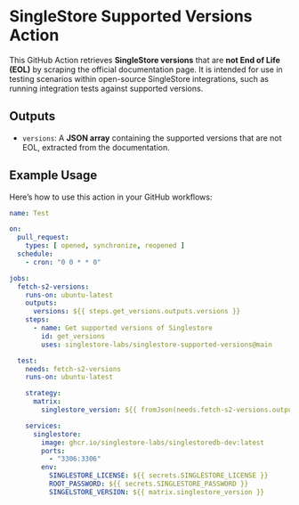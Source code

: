 # SingleStore Supported Versions Action

This GitHub Action retrieves **SingleStore versions** that are **not End of Life (EOL)** by scraping the official
documentation page. It is intended for use in testing scenarios within open-source SingleStore integrations,
such as running integration tests against supported versions.

## Outputs

- `versions`: A **JSON array** containing the supported versions that are not EOL, extracted from the documentation.

## Example Usage

Here’s how to use this action in your GitHub workflows:

```yaml
name: Test

on:
  pull_request:
    types: [ opened, synchronize, reopened ]
  schedule:
    - cron: "0 0 * * 0"

jobs:
  fetch-s2-versions:
    runs-on: ubuntu-latest
    outputs:
      versions: ${{ steps.get_versions.outputs.versions }}
    steps:
      - name: Get supported versions of Singlestore
        id: get_versions
        uses: singlestore-labs/singlestore-supported-versions@main

  test:
    needs: fetch-s2-versions
    runs-on: ubuntu-latest

    strategy:
      matrix:
        singlestore_version: ${{ fromJson(needs.fetch-s2-versions.outputs.versions) }}

    services:
      singlestore:
        image: ghcr.io/singlestore-labs/singlestoredb-dev:latest
        ports:
          - "3306:3306"
        env:
          SINGLESTORE_LICENSE: ${{ secrets.SINGLESTORE_LICENSE }}
          ROOT_PASSWORD: ${{ secrets.SINGLESTORE_PASSWORD }}
          SINGELSTORE_VERSION: ${{ matrix.singlestore_version }}
```
